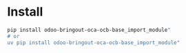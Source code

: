 # Install

```bash
pip install odoo-bringout-oca-ocb-base_import_module"
# or
uv pip install odoo-bringout-oca-ocb-base_import_module"
```

